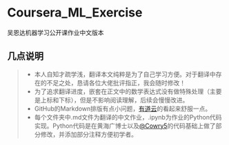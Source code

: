 # Coursera_ML_Exercise
吴恩达机器学习公开课作业中文版本

## 几点说明
> * 本人自知才疏学浅，翻译本文纯粹是为了自己学习方便。对于翻译中存在的不足之处，恳请各位大佬批评指正，我会随时修改！
> * 为了追求翻译进度，嵌套在正文中的数学表达式没有做特殊处理（主要是上标和下标），但是不影响阅读理解，后续会慢慢改进。
> * GitHub的Markdown排版有点小问题，[有道云](https://note.youdao.com/ynoteshare1/index.html?id=98ff87963320a4a6a663465fe4ab9bf6&type=notebook#/)的看起来舒服一点。
> * 每个文件夹中.md文件为翻译的中文作业，.ipynb为作业的Python代码实现。Python代码是在黄海广博士以及[@Cowry5](https://blog.csdn.net/Cowry5/article/details/83302646)的代码基础上做了部分修改，并添加部分注释方便初学者。
